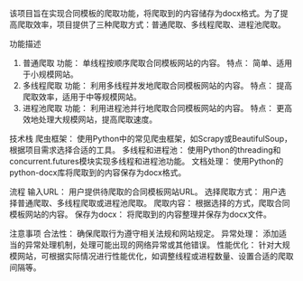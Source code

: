 该项目旨在实现合同模板的爬取功能，将爬取到的内容储存为docx格式。为了提高爬取效率，项目提供了三种爬取方式：普通爬取、多线程爬取、进程池爬取。

功能描述
  1. 普通爬取
  功能： 单线程按顺序爬取合同模板网站的内容。
  特点： 简单、适用于小规模网站。
  2. 多线程爬取
  功能： 利用多线程并发地爬取合同模板网站的内容。
  特点： 提高爬取效率，适用于中等规模网站。
  3. 进程池爬取
  功能： 利用进程池并行地爬取合同模板网站的内容。
  特点： 更高效地处理大规模网站，提高爬取速度。

技术栈
  爬虫框架： 使用Python中的常见爬虫框架，如Scrapy或BeautifulSoup，根据项目需求选择合适的工具。
  多线程和进程池： 使用Python的threading和concurrent.futures模块实现多线程和进程池功能。
  文档处理： 使用Python的python-docx库将爬取到的内容保存为docx格式。

流程
  输入URL： 用户提供待爬取的合同模板网站URL。
  选择爬取方式： 用户选择普通爬取、多线程爬取或进程池爬取。
  爬取内容： 根据选择的方式，爬取合同模板网站的内容。
  保存为docx： 将爬取到的内容整理并保存为docx文件。

注意事项
  合法性： 确保爬取行为遵守相关法规和网站规定。
  异常处理： 添加适当的异常处理机制，处理可能出现的网络异常或其他错误。
  性能优化： 针对大规模网站，可根据实际情况进行性能优化，如调整线程或进程数量、设置合适的爬取间隔等。
